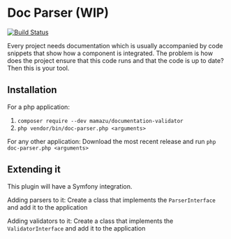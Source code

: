 # Doc Parser (WIP)
[![Build Status](https://travis-ci.org/mamazu/documentation-parser.svg?branch=master)](https://travis-ci.org/mamazu/documentation-parser)

Every project needs documentation which is usually accompanied by code snippets that show how a component is integrated. The problem is how does the project ensure that this code runs and that the code is up to date? Then this is your tool.

## Installation
For a php application:
1. `composer require --dev mamazu/documentation-validator`
2. `php vendor/bin/doc-parser.php <arguments>`

For any other application:
Download the most recent release and run `php doc-parser.php <arguments>`

## Extending it
This plugin will have a Symfony integration.

Adding parsers to it: Create a class that implements the `ParserInterface` and add it to the application

Adding validators to it: Create a class that implements the `ValidatorInterface` and add it to the application